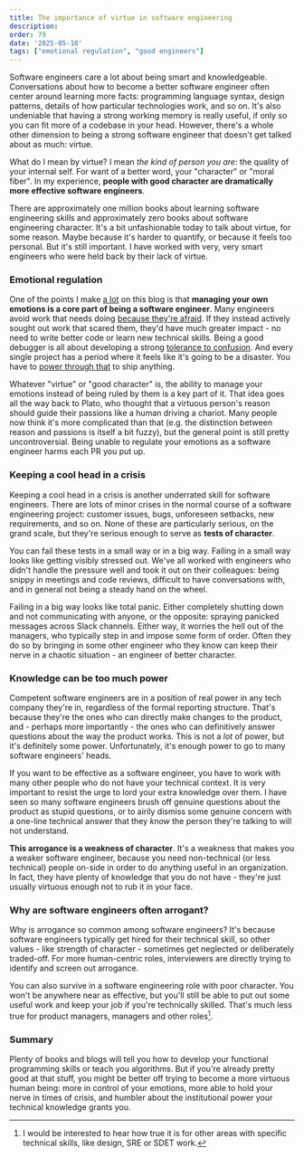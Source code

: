 ```yaml
---
title: The importance of virtue in software engineering
description: 
order: 79
date: '2025-05-10'
tags: ["emotional regulation", "good engineers"]
---
```


Software engineers care a lot about being smart and knowledgeable. Conversations about how to become a better software engineer often center around learning more facts: programming language syntax, design patterns, details of how particular technologies work, and so on. It's also undeniable that having a strong working memory is really useful, if only so you can fit more of a codebase in your head. However, there's a whole other dimension to being a strong software engineer that doesn't get talked about as much: virtue.

What do I mean by virtue? I mean _the kind of person you are_: the quality of your internal self. For want of a better word, your "character" or "moral fiber". In my experience, **people with good character are dramatically more effective software engineers**.

There are approximately one million books about learning software engineering skills and approximately zero books about software engineering character. It's a bit unfashionable today to talk about virtue, for some reason. Maybe because it's harder to quantify, or because it feels too personal. But it's still important. I have worked with very, very smart engineers who were held back by their lack of virtue. 

### Emotional regulation

One of the points I make [a lot](/tags/emotional%20regulation/) on this blog is that **managing your own emotions is a core part of being a software engineer**. Many engineers avoid work that needs doing [because they're afraid](/worry-driven-development). If they instead actively sought out work that scared them, they'd have much greater impact - no need to write better code or learn new technical skills. Being a good debugger is all about developing a strong [tolerance to confusion](/debugging). And every single project has a period where it feels like it's going to be a disaster. You have to [power through that](/the-valley-of-engineering-despair) to ship anything.

Whatever "virtue" or "good character" is, the ability to manage your emotions instead of being ruled by them is a key part of it. That idea goes all the way back to Plato, who thought that a virtuous person's reason should guide their passions like a human driving a chariot. Many people now think it's more complicated than that (e.g. the distinction between reason and passions is itself a bit fuzzy), but the general point is still pretty uncontroversial. Being unable to regulate your emotions as a software engineer harms each PR you put up.

### Keeping a cool head in a crisis

Keeping a cool head in a crisis is another underrated skill for software engineers. There are lots of minor crises in the normal course of a software engineering project: customer issues, bugs, unforeseen setbacks, new requirements, and so on. None of these are particularly serious, on the grand scale, but they're serious enough to serve as **tests of character**.

You can fail these tests in a small way or in a big way. Failing in a small way looks like getting visibly stressed out. We've all worked with engineers who didn't handle the pressure well and took it out on their colleagues: being snippy in meetings and code reviews, difficult to have conversations with, and in general not being a steady hand on the wheel.

Failing in a big way looks like total panic. Either completely shutting down and not communicating with anyone, or the opposite: spraying panicked messages across Slack channels. Either way, it worries the hell out of the managers, who typically step in and impose some form of order. Often they do so by bringing in some other engineer who they know can keep their nerve in a chaotic situation - an engineer of better character.

### Knowledge can be too much power

Competent software engineers are in a position of real power in any tech company they're in, regardless of the formal reporting structure. That's because they're the ones who can directly make changes to the product, and - perhaps more importantly - the ones who can definitively answer questions about the way the product works. This is not a _lot_ of power, but it's definitely some power. Unfortunately, it's enough power to go to many software engineers' heads.

If you want to be effective as a software engineer, you have to work with many other people who do not have your technical context. It is very important to resist the urge to lord your extra knowledge over them. I have seen so many software engineers brush off genuine questions about the product as stupid questions, or to airily dismiss some genuine concern with a one-line technical answer that they _know_ the person they're talking to will not understand.

**This arrogance is a weakness of character**. It's a weakness that makes you a weaker software engineer, because you need non-technical (or less technical) people on-side in order to do anything useful in an organization. In fact, they have plenty of knowledge that you do not have - they're just usually virtuous enough not to rub it in your face.

### Why are software engineers often arrogant?

Why is arrogance so common among software engineers? It's because software engineers typically get hired for their technical skill, so other values - like strength of character - sometimes get neglected or deliberately traded-off. For more human-centric roles, interviewers are directly trying to identify and screen out arrogance.

You can also survive in a software engineering role with poor character. You won't be anywhere near as effective, but you'll still be able to put out some useful work and keep your job if you're technically skilled. That's much less true for product managers, managers and other roles[^1].

### Summary

Plenty of books and blogs will tell you how to develop your functional programming skills or teach you algorithms. But if you're already pretty good at that stuff, you might be better off trying to become a more virtuous human being: more in control of your emotions, more able to hold your nerve in times of crisis, and humbler about the institutional power your technical knowledge grants you.

[^1]: I would be interested to hear how true it is for other areas with specific technical skills, like design, SRE or SDET work.